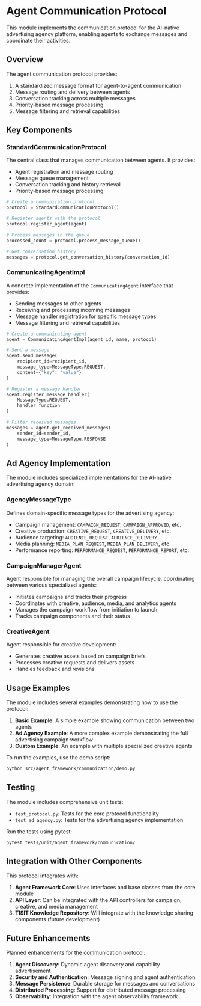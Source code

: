 # Agent Communication Protocol

This module implements the communication protocol for the AI-native advertising agency platform, enabling agents to exchange messages and coordinate their activities.

## Overview

The agent communication protocol provides:

1. A standardized message format for agent-to-agent communication
2. Message routing and delivery between agents
3. Conversation tracking across multiple messages
4. Priority-based message processing
5. Message filtering and retrieval capabilities

## Key Components

### StandardCommunicationProtocol

The central class that manages communication between agents. It provides:

- Agent registration and message routing
- Message queue management
- Conversation tracking and history retrieval
- Priority-based message processing

```python
# Create a communication protocol
protocol = StandardCommunicationProtocol()

# Register agents with the protocol
protocol.register_agent(agent)

# Process messages in the queue
processed_count = protocol.process_message_queue()

# Get conversation history
messages = protocol.get_conversation_history(conversation_id)
```

### CommunicatingAgentImpl

A concrete implementation of the `CommunicatingAgent` interface that provides:

- Sending messages to other agents
- Receiving and processing incoming messages
- Message handler registration for specific message types
- Message filtering and retrieval capabilities

```python
# Create a communicating agent
agent = CommunicatingAgentImpl(agent_id, name, protocol)

# Send a message
agent.send_message(
    recipient_id=recipient_id,
    message_type=MessageType.REQUEST,
    content={"key": "value"}
)

# Register a message handler
agent.register_message_handler(
    MessageType.REQUEST,
    handler_function
)

# Filter received messages
messages = agent.get_received_messages(
    sender_id=sender_id,
    message_type=MessageType.RESPONSE
)
```

## Ad Agency Implementation

The module includes specialized implementations for the AI-native advertising agency domain:

### AgencyMessageType

Defines domain-specific message types for the advertising agency:

- Campaign management: `CAMPAIGN_REQUEST`, `CAMPAIGN_APPROVED`, etc.
- Creative production: `CREATIVE_REQUEST`, `CREATIVE_DELIVERY`, etc.
- Audience targeting: `AUDIENCE_REQUEST`, `AUDIENCE_DELIVERY`
- Media planning: `MEDIA_PLAN_REQUEST`, `MEDIA_PLAN_DELIVERY`, etc.
- Performance reporting: `PERFORMANCE_REQUEST`, `PERFORMANCE_REPORT`, etc.

### CampaignManagerAgent

Agent responsible for managing the overall campaign lifecycle, coordinating between various specialized agents:

- Initiates campaigns and tracks their progress
- Coordinates with creative, audience, media, and analytics agents
- Manages the campaign workflow from initiation to launch
- Tracks campaign components and their status

### CreativeAgent

Agent responsible for creative development:

- Generates creative assets based on campaign briefs
- Processes creative requests and delivers assets
- Handles feedback and revisions

## Usage Examples

The module includes several examples demonstrating how to use the protocol:

1. **Basic Example**: A simple example showing communication between two agents
2. **Ad Agency Example**: A more complex example demonstrating the full advertising campaign workflow
3. **Custom Example**: An example with multiple specialized creative agents

To run the examples, use the demo script:

```bash
python src/agent_framework/communication/demo.py
```

## Testing

The module includes comprehensive unit tests:

- `test_protocol.py`: Tests for the core protocol functionality
- `test_ad_agency.py`: Tests for the advertising agency implementation

Run the tests using pytest:

```bash
pytest tests/unit/agent_framework/communication/
```

## Integration with Other Components

This protocol integrates with:

1. **Agent Framework Core**: Uses interfaces and base classes from the core module
2. **API Layer**: Can be integrated with the API controllers for campaign, creative, and media management
3. **TISIT Knowledge Repository**: Will integrate with the knowledge sharing components (future development)

## Future Enhancements

Planned enhancements for the communication protocol:

1. **Agent Discovery**: Dynamic agent discovery and capability advertisement
2. **Security and Authentication**: Message signing and agent authentication
3. **Message Persistence**: Durable storage for messages and conversations
4. **Distributed Processing**: Support for distributed message processing
5. **Observability**: Integration with the agent observability framework